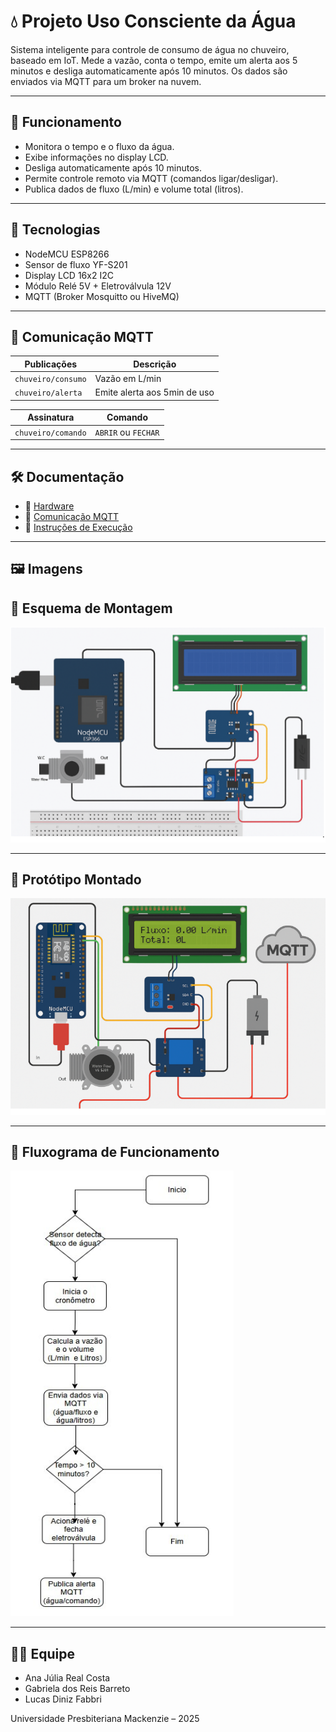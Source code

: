 # 💧 Projeto Uso Consciente da Água

Sistema inteligente para controle de consumo de água no chuveiro, baseado em IoT. Mede a vazão, conta o tempo, emite um alerta aos 5 minutos e desliga automaticamente após 10 minutos. Os dados são enviados via MQTT para um broker na nuvem.

---

## 🚀 Funcionamento

- Monitora o tempo e o fluxo da água.
- Exibe informações no display LCD.
- Desliga automaticamente após 10 minutos.
- Permite controle remoto via MQTT (comandos ligar/desligar).
- Publica dados de fluxo (L/min) e volume total (litros).

---

## 🧠 Tecnologias

- NodeMCU ESP8266
- Sensor de fluxo YF-S201
- Display LCD 16x2 I2C
- Módulo Relé 5V + Eletroválvula 12V
- MQTT (Broker Mosquitto ou HiveMQ)

---

## 📡 Comunicação MQTT

| Publicações         | Descrição                        |
|---------------------|----------------------------------|
| `chuveiro/consumo`        | Vazão em L/min              
| `chuveiro/alerta`       | Emite alerta aos 5min de uso  |

| Assinatura          | Comando                          |
|---------------------|----------------------------------|
| `chuveiro/comando`      | `ABRIR` ou `FECHAR`            |

---

## 🛠️ Documentação

- 🔗 [Hardware](docs/hardware.md)
- 🔗 [Comunicação MQTT](docs/comunicacao_mqtt.md)
- 🔗 [Instruções de Execução](docs/instrucoes_execucao.md)

---

## 🖼️ Imagens

## 🔧 Esquema de Montagem

![Esquema de Montagem](imagens/esquema_fritzing.png)

---

## 🧰 Protótipo Montado

![Protótipo Montado](imagens/foto_prototipo.png)

---

## 🔄 Fluxograma de Funcionamento

![Fluxograma de Funcionamento](imagens/fluxograma.png)



---

## 👨‍💻 Equipe

- Ana Júlia Real Costa
- Gabriela dos Reis Barreto
- Lucas Diniz Fabbri

Universidade Presbiteriana Mackenzie – 2025
